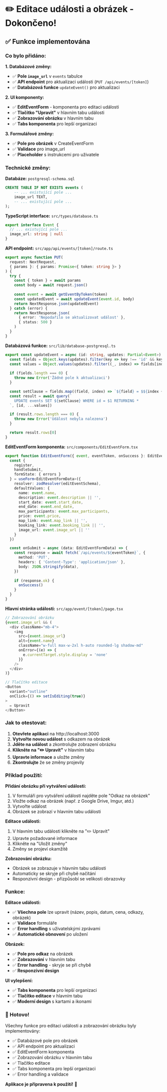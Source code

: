 # ✏️ Editace události a obrázek - Dokončeno!

## ✅ Funkce implementována

### Co bylo přidáno:

**1. Databázové změny:**
- ✅ **Pole `image_url`** v `events` tabulce
- ✅ **API endpoint** pro aktualizaci události (`PUT /api/events/[token]`)
- ✅ **Databázová funkce** `updateEvent()` pro aktualizaci

**2. UI komponenty:**
- ✅ **EditEventForm** - komponenta pro editaci události
- ✅ **Tlačítko "Upravit"** v hlavním tabu události
- ✅ **Zobrazování obrázku** v hlavním tabu
- ✅ **Tabs komponenta** pro lepší organizaci

**3. Formulářové změny:**
- ✅ **Pole pro obrázek** v CreateEventForm
- ✅ **Validace** pro image_url
- ✅ **Placeholder** s instrukcemi pro uživatele

### Technické změny:

**Databáze:** `postgresql-schema.sql`
```sql
CREATE TABLE IF NOT EXISTS events (
    -- ... existující pole ...
    image_url TEXT,
    -- ... existující pole ...
);
```

**TypeScript interface:** `src/types/database.ts`
```typescript
export interface Event {
  // ... existující pole ...
  image_url: string | null
}
```

**API endpoint:** `src/app/api/events/[token]/route.ts`
```typescript
export async function PUT(
  request: NextRequest,
  { params }: { params: Promise<{ token: string }> }
) {
  try {
    const { token } = await params
    const body = await request.json()
    
    const event = await getEventByToken(token)
    const updatedEvent = await updateEvent(event.id, body)
    return NextResponse.json(updatedEvent)
  } catch (error) {
    return NextResponse.json(
      { error: 'Nepodařilo se aktualizovat událost' },
      { status: 500 }
    )
  }
}
```

**Databázová funkce:** `src/lib/database-postgresql.ts`
```typescript
export const updateEvent = async (id: string, updates: Partial<Event>) => {
  const fields = Object.keys(updates).filter(key => key !== 'id' && key !== 'created_at' && key !== 'updated_at')
  const values = Object.values(updates).filter((_, index) => fields[index])
  
  if (fields.length === 0) {
    throw new Error('Žádné pole k aktualizaci')
  }

  const setClause = fields.map((field, index) => `${field} = $${index + 2}`).join(', ')
  const result = await query(`
    UPDATE events SET ${setClause} WHERE id = $1 RETURNING *
  `, [id, ...values])

  if (result.rows.length === 0) {
    throw new Error('Událost nebyla nalezena')
  }

  return result.rows[0]
}
```

**EditEventForm komponenta:** `src/components/EditEventForm.tsx`
```typescript
export function EditEventForm({ event, eventToken, onSuccess }: EditEventFormProps) {
  const {
    register,
    handleSubmit,
    formState: { errors }
  } = useForm<EditEventFormData>({
    resolver: zodResolver(editEventSchema),
    defaultValues: {
      name: event.name,
      description: event.description || '',
      start_date: event.start_date,
      end_date: event.end_date,
      max_participants: event.max_participants,
      price: event.price,
      map_link: event.map_link || '',
      booking_link: event.booking_link || '',
      image_url: event.image_url || ''
    }
  })

  const onSubmit = async (data: EditEventFormData) => {
    const response = await fetch(`/api/events/${eventToken}`, {
      method: 'PUT',
      headers: { 'Content-Type': 'application/json' },
      body: JSON.stringify(data),
    })
    
    if (response.ok) {
      onSuccess()
    }
  }
}
```

**Hlavní stránka události:** `src/app/event/[token]/page.tsx`
```typescript
// Zobrazování obrázku
{event.image_url && (
  <div className="mb-4">
    <img 
      src={event.image_url} 
      alt={event.name}
      className="w-full max-w-2xl h-auto rounded-lg shadow-md"
      onError={(e) => {
        e.currentTarget.style.display = 'none'
      }}
    />
  </div>
)}

// Tlačítko editace
<Button 
  variant="outline" 
  onClick={() => setIsEditing(true)}
>
  ✏️ Upravit
</Button>
```

### Jak to otestovat:

1. **Otevřete aplikaci** na http://localhost:3000
2. **Vytvořte novou událost** s odkazem na obrázek
3. **Jděte na událost** a zkontrolujte zobrazení obrázku
4. **Klikněte na "✏️ Upravit"** v hlavním tabu
5. **Upravte informace** a uložte změny
6. **Zkontrolujte** že se změny projevily

### Příklad použití:

**Přidání obrázku při vytváření události:**
1. V formuláři pro vytváření události najděte pole "Odkaz na obrázek"
2. Vložte odkaz na obrázek (např. z Google Drive, Imgur, atd.)
3. Vytvořte událost
4. Obrázek se zobrazí v hlavním tabu události

**Editace události:**
1. V hlavním tabu události klikněte na "✏️ Upravit"
2. Upravte požadované informace
3. Klikněte na "Uložit změny"
4. Změny se projeví okamžitě

**Zobrazování obrázku:**
- Obrázek se zobrazuje v hlavním tabu události
- Automaticky se skryje při chybě načítání
- Responzivní design - přizpůsobí se velikosti obrazovky

### Funkce:

**Editace události:**
- ✅ **Všechna pole** lze upravit (název, popis, datum, cena, odkazy, obrázek)
- ✅ **Validace** formuláře
- ✅ **Error handling** s uživatelskými zprávami
- ✅ **Automatické obnovení** po uložení

**Obrázek:**
- ✅ **Pole pro odkaz** na obrázek
- ✅ **Zobrazování** v hlavním tabu
- ✅ **Error handling** - skryje se při chybě
- ✅ **Responzivní design**

**UI vylepšení:**
- ✅ **Tabs komponenta** pro lepší organizaci
- ✅ **Tlačítko editace** v hlavním tabu
- ✅ **Moderní design** s kartami a ikonami

### 🎉 Hotovo!

Všechny funkce pro editaci události a zobrazování obrázku byly implementovány:
- ✅ Databázové pole pro obrázek
- ✅ API endpoint pro aktualizaci
- ✅ EditEventForm komponenta
- ✅ Zobrazování obrázku v hlavním tabu
- ✅ Tlačítko editace
- ✅ Tabs komponenta pro lepší organizaci
- ✅ Error handling a validace

**Aplikace je připravena k použití!** 🚀 